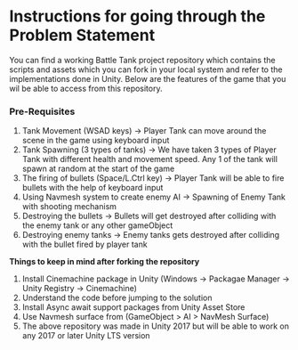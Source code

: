 # Instructions for going through the Problem Statement

You can find a working Battle Tank project repository which contains the scripts and assets which you can fork in your local system and refer to the implementations done in Unity. Below are the features of the game that you wil be able to access from this repository.

### **Pre-Requisites**

1. Tank Movement (WSAD keys) -> Player Tank can move around the scene in the game using keyboard input
2. Tank Spawning (3 types of tanks) -> We have taken 3 types of Player Tank with different health and movement speed. Any 1 of the tank will spawn at random at the start of the game
3. The firing of bullets (Space/L.Ctrl key) -> Player Tank will be able to fire bullets with the help of keyboard input
4. Using Navmesh system to create enemy AI -> Spawning of Enemy Tank with shooting mechanism   
5. Destroying the bullets -> Bullets will get destroyed after colliding with the enemy tank or any other gameObject
6. Destroying enemy tanks -> Enemy tanks gets destroyed after colliding with the bullet fired by player tank


**Things to keep in mind after forking the repository**

1. Install Cinemachine package in Unity (Windows -> Packagae Manager -> Unity Registry -> Cinemachine)
2. Understand the code before jumping to the solution
3. Install Async await support packages from Unity Asset Store
4. Use Navmesh surface from (GameObject > AI > NavMesh Surface)
5. The above repository was made in Unity 2017 but will be able to work on any 2017 or later Unity LTS version 
